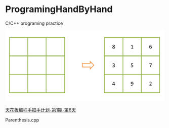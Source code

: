 # ProgramingHandByHand
C/C++ programing practice

![](https://raw.githubusercontent.com/breakerthb/CloudIDE_WB/master/PicBed/2017/1493347583.png)

[天花板编程手把手计划-第1期-第6天]()

Parenthesis.cpp